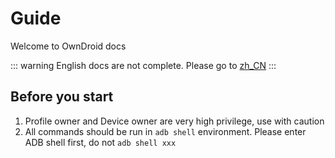 # Guide

Welcome to OwnDroid docs

::: warning
English docs are not complete. Please go to [zh_CN](zh_CN)
:::

## Before you start

1. Profile owner and Device owner are very high privilege, use with caution
2. All commands should be run in `adb shell` environment. Please enter ADB shell first, do not `adb shell xxx`
